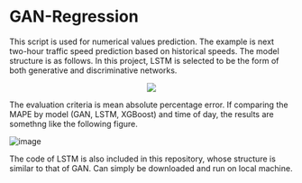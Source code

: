# GAN-Regression
This script is used for numerical values prediction. The example is next two-hour traffic speed prediction based on historical speeds. The model structure is as follows. In this project, LSTM is selected to be the form of both generative and discriminative networks. 
<p align="center">
  <img src="https://user-images.githubusercontent.com/46463367/112266358-15164800-8c31-11eb-82ce-5864632ad946.png"/>
</p>

The evaluation criteria is mean absolute percentage error. If comparing the MAPE by model (GAN, LSTM, XGBoost) and time of day, the results are somethng like the following figure.

![image](https://user-images.githubusercontent.com/46463367/112259952-5ce3a200-8c26-11eb-89b1-66a76af2bd63.png)

The code of LSTM is also included in this repository, whose structure is similar to that of GAN. Can simply be downloaded and run on local machine.
